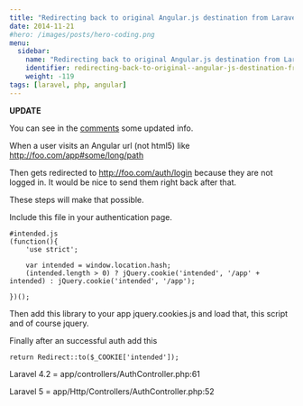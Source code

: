 ```yaml
---
title: "Redirecting back to original Angular.js destination from Laravel Auth"
date: 2014-11-21
#hero: /images/posts/hero-coding.png
menu:
  sidebar:
    name: "Redirecting back to original Angular.js destination from Laravel Auth"
    identifier: redirecting-back-to-original--angular-js-destination-from--laravel--auth
    weight: -119
tags: [laravel, php, angular]
---
```


**UPDATE**

You can see in the [comments](https://www.alfrednutile.info/posts/119#comment-2448723710) some updated info.

When a user visits an Angular url (not html5) like http://foo.com/app#some/long/path

Then gets redirected to http://foo.com/auth/login because they are not logged in. It would be nice to send them right back after that. 

These steps will make that possible.

Include this file in your authentication page.

~~~
#intended.js
(function(){
    'use strict';

    var intended = window.location.hash;
    (intended.length > 0) ? jQuery.cookie('intended', '/app' + intended) : jQuery.cookie('intended', '/app');

})();
~~~

Then add this library to your app jquery.cookies.js and load that, this script and of course jquery.


Finally after an successful auth add this

~~~
return Redirect::to($_COOKIE['intended']);
~~~

Laravel 4.2 = app/controllers/AuthController.php:61

Laravel 5    = app/Http/Controllers/AuthController.php:52
 